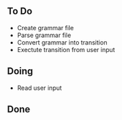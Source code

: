 ## To Do

- Create grammar file
- Parse grammar file
- Convert grammar into transition
- Exectute transition from user input

## Doing

- Read user input

## Done

